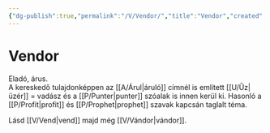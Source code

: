 ```yaml
---
{"dg-publish":true,"permalink":"/V/Vendor/","title":"Vendor","created":"2023-10-20T10:13","updated":"2024-10-26T00:48"}
---
```



# Vendor

Eladó, árus.  
A kereskedő tulajdonképpen az [[A/Árul\|áruló]] címnél is említett [[U/Űz\|üzér]] = vadász és a [[P/Punter\|punter]] szóalak is innen kerül ki. Hasonló a [[P/Profit\|profit]] és [[P/Prophet\|prophet]] szavak kapcsán taglalt téma.  

Lásd [[V/Vend\|vend]] majd még [[V/Vándor\|vándor]].  